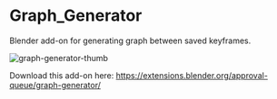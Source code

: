 # Graph_Generator
Blender add-on for generating graph between saved keyframes.

![graph-generator-thumb](https://github.com/user-attachments/assets/4485006f-c87b-48a5-9bea-5c2e99e581dd)

Download this add-on here: https://extensions.blender.org/approval-queue/graph-generator/
